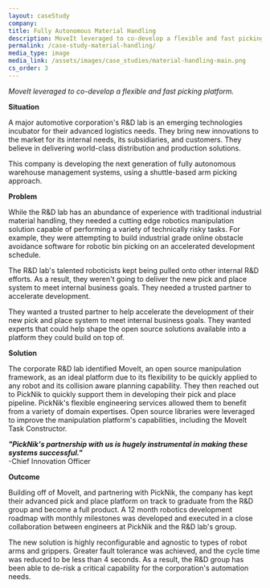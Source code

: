 ```yaml
---
layout: caseStudy
company:
title: Fully Autonomous Material Handling
description: MoveIt leveraged to co-develop a flexible and fast picking platform
permalink: /case-study-material-handling/
media_type: image
media_link: /assets/images/case_studies/material-handling-main.png
cs_order: 3
---
```

*MoveIt leveraged to co-develop a flexible and fast picking platform.*

**Situation**

A major automotive corporation's R&D lab is an emerging technologies incubator for their advanced logistics needs. They bring new innovations to the market for its internal needs, its subsidiaries, and customers. They believe in delivering world-class distribution and production solutions.

This company is developing the next generation of fully autonomous warehouse management systems, using a shuttle-based arm picking approach.

**Problem**

While the R&D lab has an abundance of experience with traditional industrial material handling, they needed a cutting edge robotics manipulation solution capable of performing a variety of technically risky tasks. For example, they were attempting to build industrial grade online obstacle avoidance software for robotic bin picking on an accelerated development schedule.

The R&D lab's talented roboticists kept being pulled onto other internal R&D efforts. As a result, they weren't going to deliver the new pick and place system to meet internal business goals. They needed a trusted partner to accelerate development.

They wanted a trusted partner to help accelerate the development of their new pick and place system to meet internal business goals. They wanted experts that could help shape the open source solutions available into a platform they could build on top of.

**Solution**

The corporate R&D lab identified MoveIt, an open source manipulation framework, as an ideal platform due to its flexibility to be quickly applied to any robot and its collision aware planning capability. They then reached out to PickNik to quickly support them in developing their pick and place pipeline. PickNik's flexible engineering services allowed them to benefit from a variety of domain expertises.  Open source libraries were leveraged to improve the manipulation platform's capabilities, including the MoveIt Task Constructor.

***"PickNik's partnership with us is hugely instrumental in making these systems successful."***<br/>
-Chief Innovation Officer

**Outcome**

Building off of MoveIt, and partnering with PickNik, the company has kept their advanced pick and place platform on track to graduate from the R&D group and become a full product. A 12 month robotics development roadmap with monthly milestones was developed and executed in a close collaboration between engineers at PickNik and the R&D lab's group.

The new solution is highly reconfigurable and agnostic to types of robot arms and grippers. Greater fault tolerance was achieved, and the cycle time was reduced to be less than 4 seconds. As a result, the R&D group has been able to de-risk a critical capability for the corporation's automation needs.
